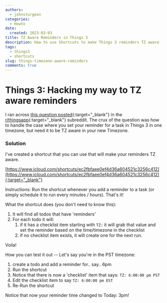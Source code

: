 ```yaml
---
authors:
  - johnsturgeon
categories:
  - Howto
date:
  created: 2023-03-03
title: TZ Aware Reminders in Things 3
description: How to use Shortcuts to make Things 3 reminders TZ aware
tags:
  - things3
  - shortcuts
slug: things-timezone-aware-reminders
comments: true
---
```


# Things 3: Hacking my way to TZ aware reminders

I ran across [this question posted](https://www.reddit.com/r/thingsapp/comments/11gbrhb/i_cant_believe_this_app_doesnt_handle_timezones/){:target="_blank"} in the [r/thingsapp](https://www.reddit.com/r/thingsapp/){:target="_blank"} subreddit.  The crux of the question was how to handle the case where you set your reminder for a task in Things 3 in one timezone, but need it to be TZ aware in your new Timezone.

<!-- more -->
### Solution

I've created a shortcut that you can use that will make your reminders TZ aware.

[https://www.icloud.com/shortcuts/ec2fbfaee0ef4d36a604521c3256c412](https://www.icloud.com/shortcuts/ec2fbfaee0ef4d36a604521c3256c412){:target="_blank"}

Instructions: Run the shortcut whenever you add a reminder to a task (or simply schedule it to run every <n> minutes / hours).  That's it!

What the shortcut does (you don't need to know this):

1. It will find all todos that have 'reminders'
2. For each todo it will:
   1. if it has a checklist item starting with `TZ:` it will grab that value and set the reminder based on the time/timezone in the checklist
   2. if no checklist item exists, it will create one for the next run.


Voila!

How you can test it out -- Let's say you're in the PST timezone:

1. create a todo and add a reminder for.. say.. 6pm
2. Run the shortcut
3. Notice that there is now a 'checklist' item that says: `TZ: 6:00:00 pm PST`
4. Edit the checklist item to say `TZ: 6:00:00 pm EST`
5. Re-Run the shortcut

Notice that now your reminder time changed to Today: 3pm!